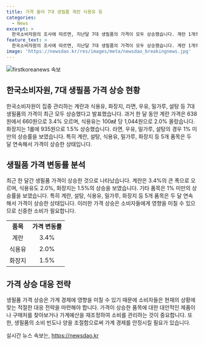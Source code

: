 ```yaml
---
title: 가격 올라 7대 생필품 계란 식용유 등
categories:
  - News
excerpt: >
  한국소비자원의 조사에 따르면, 지난달 7대 생필품의 가격이 모두 상승했습니다. 계란 1개의 가격은 3.4% 오른 660원이며, 식용유와 화장지의 가격도 상승했습니다. 특히 계란, 설탕, 식용유, 밀가루, 화장지 등 5개 품목의 가격은 두 달 연속으로 상승세를 보였습니다.
feature_text: >
  한국소비자원의 조사에 따르면, 지난달 7대 생필품의 가격이 모두 상승했습니다. 계란 1개의 가격은 3.4% 오른 660원이며, 식용유와 화장지의 가격도 상승했습니다. 특히 계란, 설탕, 식용유, 밀가루, 화장지 등 5개 품목의 가격은 두 달 연속으로 상승세를 보였습니다.
image: 'https://newsdao.kr/res/images/meta/newsdao_breakingnews.jpg'
---
```


<p><img src="https://newsdao.kr/res/images/meta/newsdao_breakingnews.jpg" alt="firstkoreanews 속보" /></p>

<h2 data-ke-size="size26">한국소비자원, 7대 생필품 가격 상승 현황</h2>

<p data-ke-size="size16">한국소비자원이 집중 관리하는 계란과 식용유, 화장지, 라면, 우유, 밀가루, 설탕 등 7대 생필품의 가격이 최근 모두 상승했다고 발표했습니다. 과거 한 달 동안 계란 가격은 638원에서 660원으로 3.4% 오르며, 식용유는 100㎖ 당 1,044원으로 2.0% 올랐습니다. 화장지는 1롤에 935원으로 1.5% 상승했습니다. 라면, 우유, 밀가루, 설탕의 경우 1% 미만의 상승률을 보였습니다. 특히 계란, 설탕, 식용유, 밀가루, 화장지 등 5개 품목은 두 달 연속해서 가격이 상승한 상태입니다.</p>

<h2 data-ke-size="size26">생필품 가격 변동률 분석</h2>

<p data-ke-size="size16">최근 한 달간 생필품 가격이 상승한 것으로 나타났습니다. 계란은 3.4%의 큰 폭으로 오르며, 식용유도 2.0%, 화장지는 1.5%의 상승을 보였습니다. 기타 품목은 1% 미만의 상승률을 보였습니다. 특히 계란, 설탕, 식용유, 밀가루, 화장지 등 5개 품목은 두 달 연속해서 가격이 상승한 상태입니다. 이러한 가격 상승은 소비자들에게 영향을 미칠 수 있으므로 신중한 소비가 필요합니다.</p>

<table>
  <tr>
    <td style="text-align: center; height: 17px;"><b>품목</b></td>
    <td style="text-align: center; height: 17px;"><b>가격 변동률</b></td>
  </tr>
  <tr>
    <td style="text-align: center; height: 17px;">계란</td>
    <td style="text-align: center; height: 17px;">3.4%</td>
  </tr>
  <tr>
    <td style="text-align: center; height: 17px;">식용유</td>
    <td style="text-align: center; height: 17px;">2.0%</td>
  </tr>
  <tr>
    <td style="text-align: center; height: 17px;">화장지</td>
    <td style="text-align: center; height: 17px;">1.5%</td>
  </tr>
</table>

<h2 data-ke-size="size26">가격 상승 대응 전략</h2>

<p data-ke-size="size16">생필품 가격 상승은 가계 경제에 영향을 미칠 수 있기 때문에 소비자들은 현재의 상황에 맞는 적절한 대응 전략을 마련해야 합니다. 가격이 상승한 품목에 대한 대안적인 제품이나 구매처를 찾아보거나 가계예산을 재조정하여 소비를 관리하는 것이 중요합니다. 또한, 생필품의 소비 빈도나 양을 조절함으로써 가계 경제를 안정시킬 필요가 있습니다.</p>
실시간 뉴스 속보는, <a href="https://newsdao.kr" rel="dofollow">https://newsdao.kr</a>


